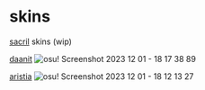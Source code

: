 # skins
[sacril](https://osu.ppy.sh/users/12563874) skins (wip)

[daanit]()
![osu! Screenshot 2023 12 01 - 18 17 38 89](https://github.com/sacril/skins/assets/141312980/e9624abb-f548-4dba-b615-b6c7dd0ea95d)


[aristia](https://drive.google.com/file/d/1TYlzfsE9cLepBlFk05-v_rJiE5euYdCM/view?usp=sharing)
![osu! Screenshot 2023 12 01 - 18 12 13 27](https://github.com/sacril/skins/assets/141312980/fc711f00-f0ef-4f03-ab25-0ea5d804e1cb)
